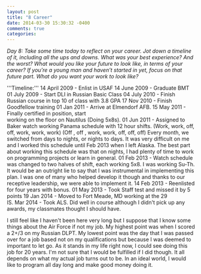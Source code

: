 ```yaml
---
layout: post
title: "8 Career"
date: 2014-03-30 15:30:32 -0400
comments: true
categories: 
---
```


*Day 8: Take some time today to reflect on your career. Jot down a timeline of it, including all the ups and downs. What was your best experience? And the worst? What would you like your future to look like, in terms of your career? If you’re a young man and haven’t started in yet, focus on that future part. What do you want your work to look like?*
<!-- more -->

'''Timeline:'''
14 April 2009 - Enlist in USAF
14 June 2009  - Graduate BMT
01 July 2009  - Start DLI in Russian Basic Class
04 July 2010  - Finish Russian course in top 10 of class 
                with 3.8 GPA
17 Nov 2010   - Finish Goodfellow training
01 Jan 2011   - Arrive at Elmendorf AFB.
15 May 2011   - Finally certified in position, start       
                working on the floor on Nautilus (Doing 
                5x8s).
01 Jun 2011   - Assigned to Baker watch working Panama 
                schedule with 12 hour shifts. 
                (Work, work,  off,  off, work, work, work)
                (Off , off , work, work,  off, off,  off)
                Every month, we switched from days to 
                nights, or nights to days.  It was very 
                difficult on me and I worked this schedule 
                until Feb 2013 when I left Alaska.  The 
                best part about working this schedule was 
                that on nights, I had plenty of time to 
                work on programming projects or learn in 
                general.
01 Feb 2013   - Watch schedule was changed to two halves 
                of shift, each working 5x8.  I was working 
                Su-Th.  It would be an outright lie to say 
                that I was instrumental in implementing 
                this plan.  I was one of many who helped 
                develop it though and thanks to our 
                receptive leadership, we were able to 
                implement it.
14 Feb 2013   - Reenlisted for four years with bonus.
01 May 2013   - Took Staff test and missed it by 5 points
19 Jan 2014   - Moved to Fort Meade, MD working at the 29   
                IS.
Mar 2014      - Took ALS.  Did well in course although I 
                didn't pick up any awards, my classmates 
                thought I should have.

I still feel like I haven't been here very long but I suppose that I know some things about the Air Force if not my job.  My highest point was when I scored a 2+/3 on my Russian DLPT.  My lowest point was the day that I was passed over for a job based not on my qualifications but because I was deemed to important to let go.  As it stands in my life right now, I could see doing this job for 20 years.  I'm not sure that I would be fulfilled if I did though.  It all depends on what my actual job turns out to be.  In an ideal world, I would like to program all day long and make good money doing it.